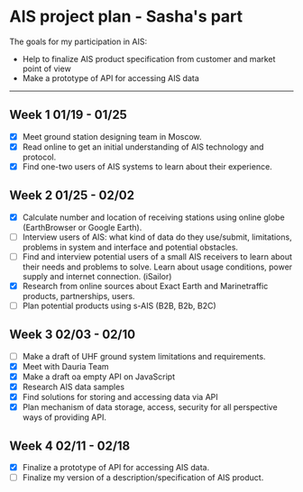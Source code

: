 # AIS project plan - Sasha's part

The goals for my participation in AIS:

- Help to finalize AIS product specification from customer and market point of view
- Make a prototype of API for accessing AIS data

----------------------

## Week 1 01/19 - 01/25

- [x] Meet ground station designing team in Moscow.
- [x] Read online to get an initial understanding of AIS technology and protocol.
- [x] Find one-two users of AIS systems to learn about their experience.

## Week 2 01/25 - 02/02

- [x] Calculate number and location of receiving stations using online globe (EarthBrowser or Google Earth).
- [ ] Interview users of AIS: what kind of data do they use/submit, limitations, problems in system and interface and potential obstacles.
- [ ] Find and interview potential users of a small AIS receivers to learn about their needs and problems to solve. Learn about usage conditions, power supply and internet connection. (iSailor)
- [x] Research from online sources about Exact Earth and Marinetraffic products, partnerships, users.
- [ ] Plan potential products using s-AIS (B2B, B2b, B2C)

## Week 3 02/03 - 02/10

- [ ] Make a draft of UHF ground system limitations and requirements. 
- [x] Meet with Dauria Team
- [x] Make a draft oа empty API on JavaScript
- [x] Research AIS data samples
- [x] Find solutions for storing and accessing data via API
- [x] Plan mechanism of data storage, access, security for all perspective ways of providing API. 

## Week 4 02/11 - 02/18

- [x] Finalize a prototype of API for accessing AIS data.
- [ ] Finalize my version of a description/specification of AIS product.
